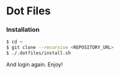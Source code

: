 Dot Files
=========

### Installation

~~~sh
$ cd ~
$ git clone --recursive <REPOSITORY_URL>
$ ./.dotfiles/install.sh
~~~

And login again. Enjoy!

